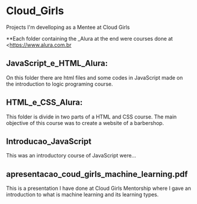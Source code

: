 # Cloud_Girls
Projects I'm develloping as a Mentee at Cloud Girls

**Each folder containing the _Alura at the end were courses done at <https://www.alura.com.br

## JavaScript_e_HTML_Alura:

On this folder there are html files and some codes in JavaScript made on the introduction to logic programing course.<br>


## HTML_e_CSS_Alura:
This folder is divide in two parts of a HTML and CSS course. The main objective of this course was to create a website of a barbershop.

## Introducao_JavaScript
This was an introductory course of JavaScript were...

## apresentacao_coud_girls_machine_learning.pdf
This is a presentation I have done at Cloud Girls Mentorship where I gave an introduction to what is machine learning and its learning types.
